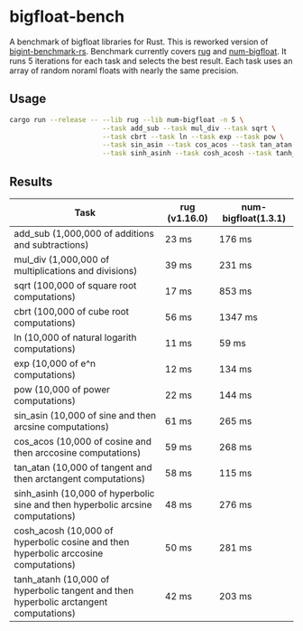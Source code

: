 # bigfloat-bench

A benchmark of bigfloat libraries for Rust. This is reworked version of [bigint-benchmark-rs](https://github.com/tczajka/bigint-benchmark-rs).
Benchmark currently covers [rug](https://crates.io/crates/rug) and [num-bigfloat](https://crates.io/crates/num-bigfloat). It runs 5 iterations for each task and selects the best result. Each task uses an array of random noraml floats with nearly the same precision.

## Usage

``` sh
cargo run --release -- --lib rug --lib num-bigfloat -n 5 \
                       --task add_sub --task mul_div --task sqrt \
                       --task cbrt --task ln --task exp --task pow \
                       --task sin_asin --task cos_acos --task tan_atan \
                       --task sinh_asinh --task cosh_acosh --task tanh_atanh
```

## Results

| Task                                                                                   | rug (v1.16.0) | num-bigfloat(1.3.1) |
| --------------                                                                         | ------- | ------ |
|    add_sub (1,000,000 of additions and subtractions)                                   |  23 ms  |   176 ms  |
|    mul_div (1,000,000 of multiplications and divisions)                                |  39 ms  |   231 ms  |
|       sqrt (100,000 of square root computations)                                       |  17 ms  |   853 ms  |
|       cbrt (100,000 of cube root computations)                                         |  56 ms  |  1347 ms  |
|         ln (10,000 of natural logarith computations)                                   |  11 ms  |    59 ms  |
|        exp (10,000 of e^n computations)                                                |  12 ms  |   134 ms  |
|        pow (10,000 of power computations)                                              |  22 ms  |   144 ms  |
|   sin_asin (10,000 of sine and then arcsine computations)                              |  61 ms  |   265 ms  |
|   cos_acos (10,000 of cosine and then arccosine computations)                          |  59 ms  |   268 ms  |
|   tan_atan (10,000 of tangent and then arctangent computations)                        |  58 ms  |   115 ms  |
| sinh_asinh (10,000 of hyperbolic sine and then hyperbolic arcsine computations)        |  48 ms  |   276 ms  |
| cosh_acosh (10,000 of hyperbolic cosine and then hyperbolic arccosine computations)    |  50 ms  |   281 ms  |
| tanh_atanh (10,000 of hyperbolic tangent and then hyperbolic arctangent computations)  |  42 ms  |   203 ms  |
